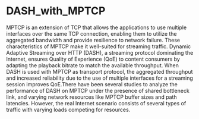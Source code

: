 # DASH_with_MPTCP
MPTCP is an extension of TCP that allows the applications to  use multiple interfaces over the same TCP connection, enabling them to utilize the aggregated bandwidth and provide resilience to network failure. These characteristics of MPTCP make it well-suited for streaming traffic. Dynamic Adaptive Streaming over HTTP (DASH), a streaming protocol dominating the Internet, ensures Quality of Experience (QoE) to content consumers by adapting the playback bitrate to match the available throughput.
 When DASH is used with MPTCP as transport protocol, the aggregated throughput and increased reliability due to the use of multiple interfaces for a streaming session improves QoE.There have been several studies to analyze the performance of DASH on MPTCP under the presence of shared bottleneck link, and varying network resources like MPTCP buffer sizes and path latencies. However, the real Internet scenario consists of several types of traffic with varying loads competing for resources.
